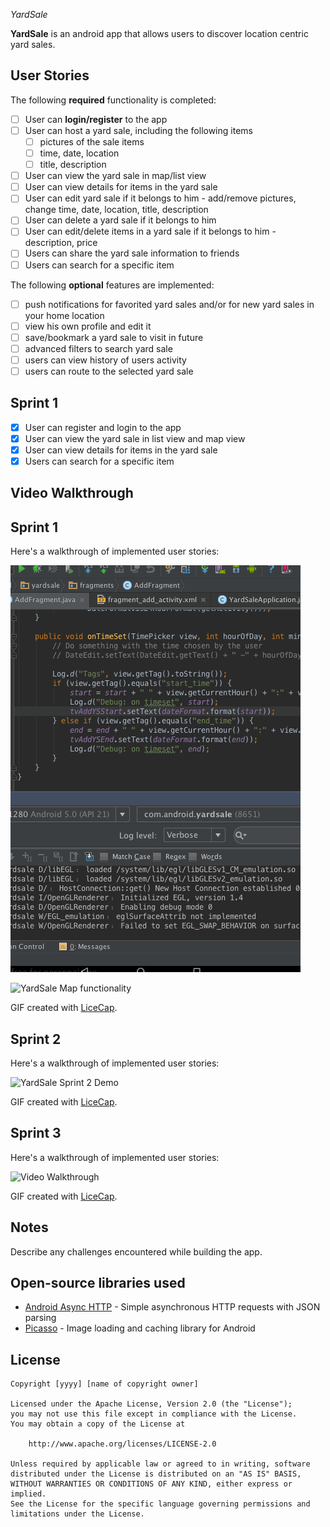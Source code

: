 *YardSale*

**YardSale** is an android app that allows users to discover location centric yard sales.

## User Stories

The following **required** functionality is completed:

* [ ] User can **login/register** to the app
* [ ] User can host a yard sale, including the following items
	* [ ] pictures of the sale items
	* [ ] time, date, location
	* [ ] title, description 
* [ ] User can view the yard sale in map/list view
* [ ] User can view details for items in the yard sale
* [ ] User can edit yard sale if it belongs to him - add/remove pictures, change time, date, location, title, description
* [ ] User can delete a yard sale if it belongs to him
* [ ] User can edit/delete items in a yard sale if it belongs to him - description, price
* [ ] Users can share the yard sale information to friends
* [ ] Users can search for a specific item 

The following **optional** features are implemented:

* [ ] push notifications for favorited yard sales and/or for new yard sales in your home location
* [ ] view his own profile and edit it
* [ ] save/bookmark a yard sale to visit in future 
* [ ] advanced filters to search yard sale 
* [ ] users can view history of users activity
* [ ] users can route to the selected yard sale

## Sprint 1

* [x] User can register and login to the app
* [x] User can view the yard sale in list view and map view
* [x] User can view details for items in the yard sale
* [x] Users can search for a specific item 

## Video Walkthrough 

Sprint 1
--------

Here's a walkthrough of implemented user stories:

![YardSale Sprint 1 Demo](YardSale-Sprint-1.gif)

![YardSale Map functionality](sprint1.gif)

GIF created with [LiceCap](http://www.cockos.com/licecap/).

Sprint 2
--------
Here's a walkthrough of implemented user stories:

![YardSale Sprint 2 Demo](sprint2.gif)

GIF created with [LiceCap](http://www.cockos.com/licecap/).


Sprint 3
-------
Here's a walkthrough of implemented user stories:

<img src='http://i.imgur.com/link/to/your/gif/file.gif' title='Video Walkthrough' width='' alt='Video Walkthrough' />

GIF created with [LiceCap](http://www.cockos.com/licecap/).

## Notes

Describe any challenges encountered while building the app.

## Open-source libraries used

- [Android Async HTTP](https://github.com/loopj/android-async-http) - Simple asynchronous HTTP requests with JSON parsing
- [Picasso](http://square.github.io/picasso/) - Image loading and caching library for Android

## License

    Copyright [yyyy] [name of copyright owner]

    Licensed under the Apache License, Version 2.0 (the "License");
    you may not use this file except in compliance with the License.
    You may obtain a copy of the License at

        http://www.apache.org/licenses/LICENSE-2.0

    Unless required by applicable law or agreed to in writing, software
    distributed under the License is distributed on an "AS IS" BASIS,
    WITHOUT WARRANTIES OR CONDITIONS OF ANY KIND, either express or implied.
    See the License for the specific language governing permissions and
    limitations under the License.
